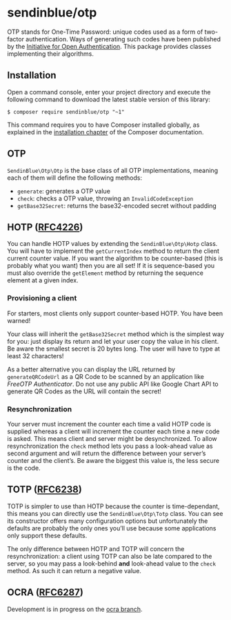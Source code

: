 # sendinblue/otp

OTP stands for One-Time Password: unique codes used as a form of two-factor authentication. Ways of generating such codes have been published by the [Initiative for Open Authentication](https://openauthentication.org/). This package provides classes implementing their algorithms.

## Installation

Open a command console, enter your project directory and execute the
following command to download the latest stable version of this library:

```console
$ composer require sendinblue/otp "~1"
```

This command requires you to have Composer installed globally, as explained
in the [installation chapter](https://getcomposer.org/doc/00-intro.md)
of the Composer documentation.

## OTP

`SendinBlue\Otp\Otp` is the base class of all OTP implementations, meaning each of them will define the following methods:

- `generate`: generates a OTP value
- `check`: checks a OTP value, throwing an `InvalidCodeException`
- `getBase32Secret`: returns the base32-encoded secret without padding

## HOTP ([RFC4226](https://tools.ietf.org/html/rfc4226))

You can handle HOTP values by extending the `SendinBlue\Otp\Hotp` class. You will have to implement the `getCurrentIndex` method to return the client current counter value. If you want the algorithm to be counter-based (this is probably what you want) then you are all set! If it is sequence-based you must also override the `getElement` method by returning the sequence element at a given index.

### Provisioning a client

For starters, most clients only support counter-based HOTP. You have been warned!

Your class will inherit the `getBase32Secret` method which is the simplest way for you: just display its return and let your user copy the value in his client. Be aware the smallest secret is 20 bytes long. The user will have to type at least 32 characters!

As a better alternative you can display the URL returned by `generateQRCodeUrl` as a QR Code to be scanned by an application like *FreeOTP Authenticator*. Do not use any public API like Google Chart API to generate QR Codes as the URL will contain the secret!

### Resynchronization

Your server must increment the counter each time a valid HOTP code is supplied whereas a client will increment the counter each time a new code is asked. This means client and server might be desynchronized. To allow resynchronization the `check` method lets you pass a look-ahead value as second argument and will return the difference between your server’s counter and the client’s. Be aware the biggest this value is, the less secure is the code.

## TOTP ([RFC6238](https://tools.ietf.org/html/rfc6238))

TOTP is simpler to use than HOTP because the counter is time-dependant, this means you can directly use the `SendinBlue\Otp\Totp` class. You can see its constructor offers many configuration options but unfortunately the defaults are probably the only ones you’ll use because some applications only support these defaults.

The only difference between HOTP and TOTP will concern the resynchronization: a client using TOTP can also be late compared to the server, so you may pass a look-behind **and** look-ahead value to the `check` method. As such it can return a negative value.

## OCRA ([RFC6287](https://tools.ietf.org/html/rfc6287))

Development is in progress on the [ocra branch](/tree/ocra).
